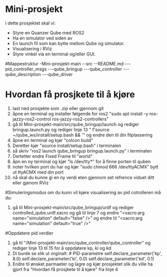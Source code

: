 # Mini-prosjekt

I dette prosjektet skal vi:

- Styre en Quanzer Qube med ROS2
- Ha en simulator ved siden av
- En launch fil som kan bytte mellom Qube og simulator.
- Visualisering i RViz
- Styre vinkel via en terminal og/eller GUI.

#Mappestruktur
-Mini-prosjekt-main
--src
--README.md
---pid_controller_msgs
---qube_bringup
---qube_controller
---qube_description
---qube_driver

# Hvordan få prosjkete til å kjøre
1. last ned prosjekte som .zip eller gjennom git
2. åpne en terminal og installer følgende for ros2 "sudo apt install -y ros-jazzy-ros2-control ros-jazzy-ros2-controllers"
3. gå til Mini-prosjekt-main/src/qube_bringup/launch og rediger bringup.launch.py og rediger linje 13 " f'source ~/qube_ws/install/setup.bash && '" og endre den til din filplassering
4. åpne en terminal og kjør "colcon build"
5. Deretter kjør "source install/setup.bash" i terminalen
6. så skriv "ros2 launch qube_bringup bringup.launch.py" i terminalen
7. Dertetter endre Fixed Frame til "world"
8. åpn en ny terminal og kjør "ls /dev/tty*" for å finne porten til quben
9. noter hvilken port du har og kjør "sudo chmod 666 /dev/ttyACMX" bytt ut ttyACMX med din port
10. nå skal du kunne gi en ny verdi eten gjennom set refrence viduet ditt eller gjenom RViz

#Simuleringsmodus 
om du kunn vil kjøre visualisering av pid cotrolleren må du:
1. gå til Mini-prosjekt-main/src/qube_bringup/urdf og rediger controlled_qube.urdf.xacro og gå til linje 7 og endre "<xacro:arg name="simulation" default="false" />" og endre til "<xacro:arg name="simulation" default="true" />"

#Oppdatere pid verdier
1. gå til "/Mini-prosjekt-main/src/qube_controller/qube_controller" og rediger linje 13 til 15 for å oppdatere kp, ki og kd
2. Di burde se slik ut orginalt:
       # PID-parametre
        self.declare_parameter('kp', 8.0)
        self.declare_parameter('ki', 0.0)
        self.declare_parameter('kd', 0.1)
3. Endre til ønsket parmaeter og lagre og kjør prosjektet slik du ville ha gjort fra "Hvordan få prosjkete til å kjøre" fra linje 4   

   


 

